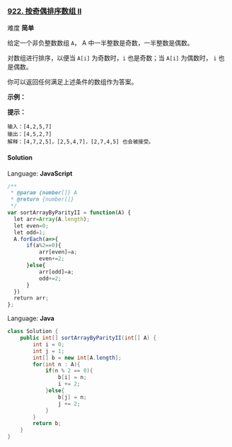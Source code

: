 ### [922\. 按奇偶排序数组 II](https://leetcode-cn.com/problems/sort-array-by-parity-ii/submissions/)

难度 **简单**

给定一个非负整数数组 `A`， A 中一半整数是奇数，一半整数是偶数。

对数组进行排序，以便当 `A[i]` 为奇数时，`i` 也是奇数；当 `A[i]` 为偶数时， `i` 也是偶数。

你可以返回任何满足上述条件的数组作为答案。

**示例：**

**提示：**

```
输入：[4,2,5,7]
输出：[4,5,2,7]
解释：[4,7,2,5]，[2,5,4,7]，[2,7,4,5] 也会被接受。
```

#### Solution

Language: **JavaScript**

```javascript
/**
 * @param {number[]} A
 * @return {number[]}
 */
var sortArrayByParityII = function(A) {
  let arr=Array(A.length);
  let even=0;
  let odd=1;
  A.forEach(a=>{
      if(a%2==0){
          arr[even]=a;
          even+=2;
      }else{
          arr[odd]=a;
          odd+=2;
      }
  })
  return arr;
};
```

Language: **Java**

```java
class Solution {
    public int[] sortArrayByParityII(int[] A) {
        int i = 0;
        int j = 1;
        int[] b = new int[A.length];
        for(int n : A){
            if(n % 2 == 0){
                b[i] = n;
                i += 2;
            }else{
                b[j] = n;
                j += 2;
            }
        }
        return b;
    }
}
```